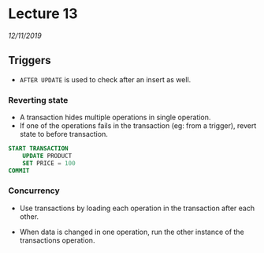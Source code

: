 # Lecture 13
*12/11/2019*

## Triggers
- `AFTER UPDATE` is used to check after an insert as well.

### Reverting state
- A transaction hides multiple operations in single operation.
- If one of the operations fails in the transaction (eg: from a trigger), revert state to before transaction.

```sql
START TRANSACTION
    UPDATE PRODUCT
    SET PRICE = 100
COMMIT
```

### Concurrency
- Use transactions by loading each operation in the transaction after each other.

- When data is changed in one operation, run the other instance of the transactions operation.
